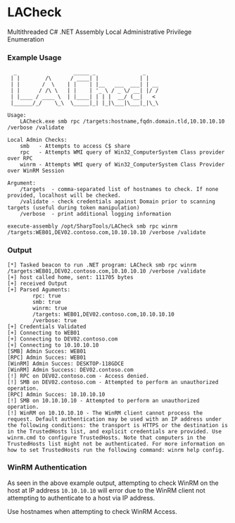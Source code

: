 # LACheck
Multithreaded C# .NET Assembly Local Administrative Privilege Enumeration 

### Example Usage
```
  _                  _____ _               _
 | |        /\      / ____| |             | |
 | |       /  \    | |    | |__   ___  ___| | __
 | |      / /\ \   | |    | '_ \ / _ \/ __| |/ /
 | |____ / ____ \  | |____| | | |  __/ (__|   <
 |______/_/    \_\  \_____|_| |_|\___|\___|_|\_\

Usage:
    LACheck.exe smb rpc /targets:hostname,fqdn.domain.tld,10.10.10.10 /verbose /validate

Local Admin Checks:
    smb   - Attempts to access C$ share
    rpc   - Attempts WMI query of Win32_ComputerSystem Class provider over RPC
    winrm - Attempts WMI query of Win32_ComputerSystem Class Provider over WinRM Session

Argument:
    /targets  - comma-separated list of hostnames to check. If none provided, localhost will be checked.
    /validate - check credentials against Domain prior to scanning targets (useful during token manipulation)
    /verbose  - print additional logging information

execute-assembly /opt/SharpTools/LACheck smb rpc winrm /targets:WEB01,DEV02.contoso.com,10.10.10.10 /verbose /validate
```
### Output
```
[*] Tasked beacon to run .NET program: LACheck smb rpc winrm /targets:WEB01,DEV02.contoso.com,10.10.10.10 /verbose /validate
[+] host called home, sent: 111705 bytes
[+] received Output
[+] Parsed Aguments:
        rpc: true
        smb: true
        winrm: true
        /targets: WEB01,DEV02.contoso.com,10.10.10.10
        /verbose: true
[+] Credentials Validated
[+] Connecting to WEB01
[+] Connecting to DEV02.contoso.com
[+] Connecting to 10.10.10.10
[SMB] Admin Succes: WEB01
[RPC] Admin Succes: WEB01
[WinRM] Admin Succes: DESKTOP-118GDCE
[WinRM] Admin Success: DEV02.contoso.com
[!] RPC on DEV02.contoso.com - Access denied.
[!] SMB on DEV02.contoso.com - Attempted to perform an unauthorized operation.
[RPC] Admin Succes: 10.10.10.10
[!] SMB on 10.10.10.10 - Attempted to perform an unauthorized operation.
[!] WinRM on 10.10.10.10 - The WinRM client cannot process the request. Default authentication may be used with an IP address under the following conditions: the transport is HTTPS or the destination is in the TrustedHosts list, and explicit credentials are provided. Use winrm.cmd to configure TrustedHosts. Note that computers in the TrustedHosts list might not be authenticated. For more information on how to set TrustedHosts run the following command: winrm help config.
```

### WinRM Authentication
As seen in the above example output, attempting to check WinRM on the host at IP address `10.10.10.10` will error due to the WinRM client not attempting to authenticate to a host via IP address. 

Use hostnames when attempting to check WinRM Access.
